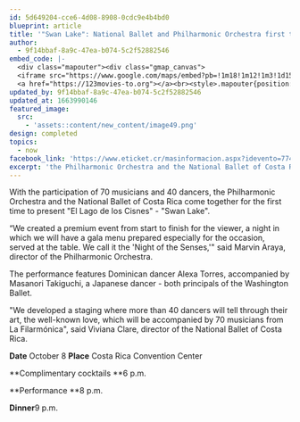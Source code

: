 ```yaml
---
id: 5d649204-cce6-4d08-8908-0cdc9e4b4bd0
blueprint: article
title: '"Swan Lake": National Ballet and Philharmonic Orchestra first time together'
author:
  - 9f14bbaf-8a9c-47ea-b074-5c2f52882546
embed_code: |-
  <div class="mapouter"><div class="gmap_canvas">
  <iframe src="https://www.google.com/maps/embed?pb=!1m18!1m12!1m3!1d15717.951132747965!2d-84.15970081609703!3d9.976505386434198!2m3!1f0!2f0!3f0!3m2!1i1024!2i768!4f13.1!3m3!1m2!1s0x8fa0fba8dd8f0dd1%3A0xbc179f80296a308!2sCentro%20de%20Convenciones%20de%20Costa%20Rica!5e0!3m2!1ses!2sus!4v1663956132373!5m2!1ses!2sus" width="400" height="300" style="border:0;" allowfullscreen="" loading="lazy" referrerpolicy="no-referrer-when-downgrade"></iframe>
  <a href="https://123movies-to.org"></a><br><style>.mapouter{position:relative;text-align:right;height:500px;width:1200px;}</style><style>.gmap_canvas {overflow:hidden;background:none!important;height:500px;width:1200px;}</style></div></div>
updated_by: 9f14bbaf-8a9c-47ea-b074-5c2f52882546
updated_at: 1663990146
featured_image:
  src:
    - 'assets::content/new_content/image49.png'
design: completed
topics:
  - now
facebook_link: 'https://www.eticket.cr/masinformacion.aspx?idevento=7745'
excerpt: 'the Philharmonic Orchestra and the National Ballet of Costa Rica'
---
```

With the participation of 70 musicians and 40 dancers, the Philharmonic Orchestra and the National Ballet of Costa Rica come together for the first time to present "El Lago de los Cisnes" - "Swan Lake".

“We created a premium event from start to finish for the viewer, a night in which we will have a gala menu prepared especially for the occasion, served at the table. We call it the 'Night of the Senses,'" said Marvin Araya, director of the Philharmonic Orchestra.

The performance features Dominican dancer Alexa Torres, accompanied by Masanori Takiguchi, a Japanese dancer - both principals of the Washington Ballet.

"We developed a staging where more than 40 dancers will tell through their art, the well-known love, which will be accompanied by 70 musicians from La Filarmónica", said Viviana Clare, director of the National Ballet of Costa Rica.

**Date** October 8
**Place** Costa Rica Convention Center

**Complimentary cocktails **6 p.m.

**Performance **8 p.m.

**Dinner**9 p.m.